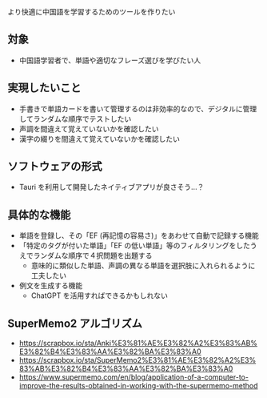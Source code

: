 より快適に中国語を学習するためのツールを作りたい
## 対象
- 中国語学習者で、単語や適切なフレーズ選びを学びたい人
## 実現したいこと
- 手書きで単語カードを書いて管理するのは非効率的なので、デジタルに管理してランダムな順序でテストしたい
- 声調を間違えて覚えていないかを確認したい
- 漢字の綴りを間違えて覚えていないかを確認したい
## ソフトウェアの形式
- Tauri を利用して開発したネイティブアプリが良さそう…？
## 具体的な機能
- 単語を登録し、その「EF (再記憶の容易さ)」をあわせて自動で記録する機能
- 「特定のタグが付いた単語」「EF の低い単語」等のフィルタリングをしたうえでランダムな順序で４択問題を出題する
	- 意味的に類似した単語、声調の異なる単語を選択肢に入れられるように工夫したい
- 例文を生成する機能
	- ChatGPT を活用すればできるかもしれない
## SuperMemo2 アルゴリズム
- https://scrapbox.io/sta/Anki%E3%81%AE%E3%82%A2%E3%83%AB%E3%82%B4%E3%83%AA%E3%82%BA%E3%83%A0
- https://scrapbox.io/sta/SuperMemo2%E3%81%AE%E3%82%A2%E3%83%AB%E3%82%B4%E3%83%AA%E3%82%BA%E3%83%A0
- https://www.supermemo.com/en/blog/application-of-a-computer-to-improve-the-results-obtained-in-working-with-the-supermemo-method
